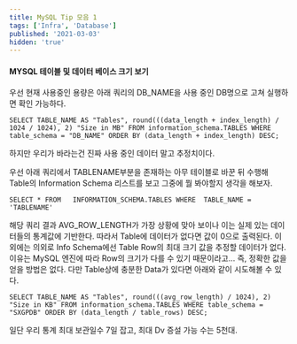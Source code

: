 ```yaml
---
title: MySQL Tip 모음 1
tags: ['Infra', 'Database']
published: '2021-03-03'
hidden: 'true'
---
```


#### MYSQL 테이블 및 데이터 베이스 크기 보기
우선 현재 사용중인 용량은 아래 쿼리의 DB_NAME을 사용 중인 DB명으로 고쳐 실행하면 확인 가능하다.
```
SELECT TABLE_NAME AS "Tables", round(((data_length + index_length) / 1024 / 1024), 2) "Size in MB" FROM information_schema.TABLES WHERE table_schema = "DB_NAME" ORDER BY (data_length + index_length) DESC;
```
하지만 우리가 바라는건 진짜 사용 중인 데이터 말고 추정치이다.


우선 아래 쿼리에서 TABLENAME부분을 존재하는 아무 테이블로 바꾼 뒤 수행해 Table의 Information Schema 리스트를 보고 그중에 뭘 봐야할지 생각을 해보자.
```
SELECT * FROM   INFORMATION_SCHEMA.TABLES WHERE  TABLE_NAME = 'TABLENAME'
```
해당 쿼리 결과 AVG_ROW_LENGTH가 가장 상황에 맞아 보이나 이는 실제 있는 데이터들의 통계값에 기반한다. 따라서 Table에 데이터가 없다면 값이 0으로 출력된다. 이외에는 의외로 Info Schema에선 Table Row의 최대 크기 값을 추정할 데이터가 없다. 이유는 MySQL 엔진에 따라 Row의 크기가 다를 수 있기 때문이라고... 즉, 정확한 값을 얻을 방법은 없다. 다만 Table상에 충분한 Data가 있다면 아래와 같이 시도해볼 수 있다.
```
SELECT TABLE_NAME AS "Tables", round(((avg_row_length) / 1024), 2) "Size in KB" FROM information_schema.TABLES WHERE table_schema = "SXGPDB" ORDER BY (data_length / table_rows) DESC;
```


일단 우리 통계 최대 보관일수 7일 잡고,
최대 Dv 증설 가능 수는 5천대.
